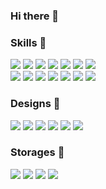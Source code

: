 ### Hi there 👋

### Skills 💪
<div>
  <div>
    <img src="https://img.shields.io/badge/HTML5-E34F26?style=flat-square&logo=HTML5&logoColor=white"/>
    <img src="https://img.shields.io/badge/CSS3-1572B6?style=flat-square&logo=CSS3&logoColor=white"/>
    <img src="https://img.shields.io/badge/JavaScript-F7DF1E?style=flat-square&logo=JavaScript&logoColor=white"/>
    <img src="https://img.shields.io/badge/TypeScript-3178C6?style=flat-square&logo=TypeScript&logoColor=white"/>
    <img src="https://img.shields.io/badge/React-222?style=flat-square&logo=React&logoColor=61DAFB"/>
    <img src="https://img.shields.io/badge/React Native-222?style=flat-square&logo=React&logoColor=61DAFB"/>
    <img src="https://img.shields.io/badge/React PWA-222?style=flat-square&logo=React&logoColor=61DAFB"/>
  </div
  <div>
    <img src="https://img.shields.io/badge/NPM-CB3837?style=flat-square&logo=npm&logoColor=white"/>
    <img src="https://img.shields.io/badge/Redux-764ABC?style=flat-square&logo=redux&logoColor=white"/>
    <img src="https://img.shields.io/badge/Recoil-3578E5?style=flat-square&logo=recoil&logoColor=white"/>
    <img src="https://img.shields.io/badge/Node.js-339933?style=flat-square&logo=Node.js&logoColor=white"/>
    <img src="https://img.shields.io/badge/Express-00AAE7?style=flat-square&logo=express&logoColor=white"/>
    <img src="https://img.shields.io/badge/Aws Amplify-ff9900?style=flat-square&logo=awsamplify&logoColor=white"/>
    <img src="https://img.shields.io/badge/Git-f05032?style=flat-square&logo=Git&logoColor=white"/>
  </div>
</div>

### Designs 🎨
<div>
  <img src="https://img.shields.io/badge/MUI-007FFF?style=flat-square&logo=mui&logoColor=white"/>
  <img src="https://img.shields.io/badge/Bootstrap-7952b3?style=flat-square&logo=bootstrap&logoColor=white"/>
  <img src="https://img.shields.io/badge/Styled Components-DB7093?style=flat-square&logo=styledcomponents&logoColor=white"/>
  <img src="https://img.shields.io/badge/Tailwned CSS-06B6D4?style=flat-square&logo=Tailwned CSS&logoColor=white"/>
  <img src="https://img.shields.io/badge/Zeplin-F0D722?style=flat-square&logo=Zeplin&logoColor=white"/>
  <img src="https://img.shields.io/badge/Figma-f24e1e?style=flat-square&logo=figma&logoColor=white"/>
</div>

### Storages 📂
<div>
  <img src="https://img.shields.io/badge/PostgreSQL-4169E1?style=flat-square&logo=PostgreSQL&logoColor=white"/>
  <img src="https://img.shields.io/badge/Redis-dc382d?style=flat-square&logo=Redis&logoColor=white"/>
  <img src="https://img.shields.io/badge/Amazon S3-569a31?style=flat-square&logo=amazons3&logoColor=white"/>
  <img src="https://img.shields.io/badge/Amazon DynamoDB-4053d6?style=flat-square&logo=amazondynamodb&logoColor=white"/>
</div>



<!--<img src="https://img.shields.io/badge/ - ?style=flat-square&logo= &logoColor=white"/>-->
